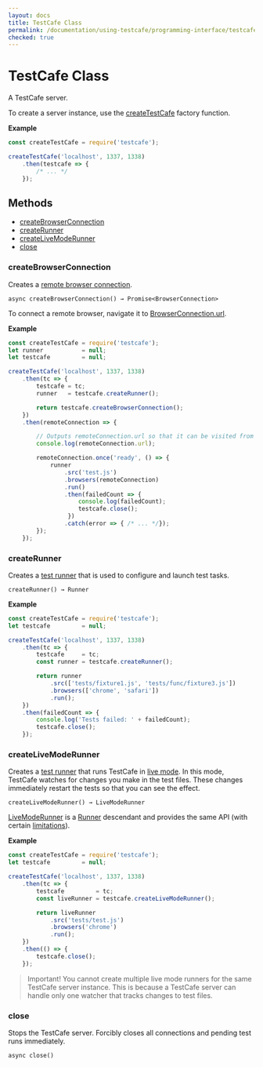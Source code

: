 ```yaml
---
layout: docs
title: TestCafe Class
permalink: /documentation/using-testcafe/programming-interface/testcafe.html
checked: true
---
```

# TestCafe Class

A TestCafe server.

To create a server instance, use the [createTestCafe](createtestcafe.md) factory function.

**Example**

```js
const createTestCafe = require('testcafe');

createTestCafe('localhost', 1337, 1338)
    .then(testcafe => {
        /* ... */
    });
```

## Methods

* [createBrowserConnection](#createbrowserconnection)
* [createRunner](#createrunner)
* [createLiveModeRunner](#createlivemoderunner)
* [close](#close)

### createBrowserConnection

Creates a [remote browser connection](browserconnection.md).

```text
async createBrowserConnection() → Promise<BrowserConnection>
```

To connect a remote browser, navigate it to [BrowserConnection.url](browserconnection.md#url).

**Example**

```js
const createTestCafe = require('testcafe');
let runner           = null;
let testcafe         = null;

createTestCafe('localhost', 1337, 1338)
    .then(tc => {
        testcafe = tc;
        runner   = testcafe.createRunner();

        return testcafe.createBrowserConnection();
    })
    .then(remoteConnection => {

        // Outputs remoteConnection.url so that it can be visited from the remote browser.
        console.log(remoteConnection.url);

        remoteConnection.once('ready', () => {
            runner
                .src('test.js')
                .browsers(remoteConnection)
                .run()
                .then(failedCount => {
                    console.log(failedCount);
                    testcafe.close();
                 })
                .catch(error => { /* ... */});
        });
    });
```

### createRunner

Creates a [test runner](runner.md) that is used to configure and launch test tasks.

```text
createRunner() → Runner
```

**Example**

```js
const createTestCafe = require('testcafe');
let testcafe         = null;

createTestCafe('localhost', 1337, 1338)
    .then(tc => {
        testcafe     = tc;
        const runner = testcafe.createRunner();

        return runner
            .src(['tests/fixture1.js', 'tests/func/fixture3.js'])
            .browsers(['chrome', 'safari'])
            .run();
    })
    .then(failedCount => {
        console.log('Tests failed: ' + failedCount);
        testcafe.close();
    });
```

### createLiveModeRunner

Creates a [test runner](runner.md) that runs TestCafe in [live mode](../common-concepts/live-mode.md). In this mode, TestCafe watches for changes you make in the test files. These changes immediately restart the tests so that you can see the effect.

```text
createLiveModeRunner() → LiveModeRunner
```

[LiveModeRunner](livemoderunner.md) is a [Runner](runner.md) descendant and provides the same API (with certain [limitations](livemoderunner.md#limitations)).

**Example**

```js
const createTestCafe = require('testcafe');
let testcafe         = null;

createTestCafe('localhost', 1337, 1338)
    .then(tc => {
        testcafe         = tc;
        const liveRunner = testcafe.createLiveModeRunner();

        return liveRunner
            .src('tests/test.js')
            .browsers('chrome')
            .run();
    })
    .then(() => {
        testcafe.close();
    });
```

> Important! You cannot create multiple live mode runners for the same TestCafe server instance. This is because a TestCafe server can handle only one watcher that tracks changes to test files.

### close

Stops the TestCafe server. Forcibly closes all connections and pending test runs immediately.

```text
async close()
```
